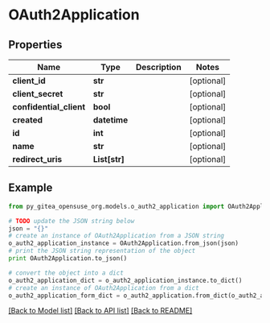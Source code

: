 # OAuth2Application


## Properties
Name | Type | Description | Notes
------------ | ------------- | ------------- | -------------
**client_id** | **str** |  | [optional] 
**client_secret** | **str** |  | [optional] 
**confidential_client** | **bool** |  | [optional] 
**created** | **datetime** |  | [optional] 
**id** | **int** |  | [optional] 
**name** | **str** |  | [optional] 
**redirect_uris** | **List[str]** |  | [optional] 

## Example

```python
from py_gitea_opensuse_org.models.o_auth2_application import OAuth2Application

# TODO update the JSON string below
json = "{}"
# create an instance of OAuth2Application from a JSON string
o_auth2_application_instance = OAuth2Application.from_json(json)
# print the JSON string representation of the object
print OAuth2Application.to_json()

# convert the object into a dict
o_auth2_application_dict = o_auth2_application_instance.to_dict()
# create an instance of OAuth2Application from a dict
o_auth2_application_form_dict = o_auth2_application.from_dict(o_auth2_application_dict)
```
[[Back to Model list]](../README.md#documentation-for-models) [[Back to API list]](../README.md#documentation-for-api-endpoints) [[Back to README]](../README.md)


